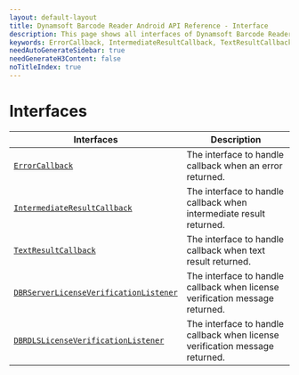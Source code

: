 ```yaml
---
layout: default-layout
title: Dynamsoft Barcode Reader Android API Reference - Interface
description: This page shows all interfaces of Dynamsoft Barcode Reader for Android SDK.
keywords: ErrorCallback, IntermediateResultCallback, TextResultCallback, DBRServerLicenseVerificationListener, interface, api reference, android
needAutoGenerateSidebar: true
needGenerateH3Content: false
noTitleIndex: true
---
```


# Interfaces

  | Interfaces | Description |
  |----------|-------------|
  | [`ErrorCallback`](interface-errorcallback.md) | The interface to handle callback when an error returned. |
  | [`IntermediateResultCallback`](interface-intermediateresultcallback.md) | The interface to handle callback when intermediate result returned. |
  | [`TextResultCallback`](interface-textresultcallback.md) | The interface to handle callback when text result returned. |
  | [`DBRServerLicenseVerificationListener`](interface-dbrserverlicenseverificationlistener.md) | The interface to handle callback when license verification message returned. |
  | [`DBRDLSLicenseVerificationListener`](interface-dbrdlslicenseverificationlistener.md) | The interface to handle callback when license verification message returned. |
